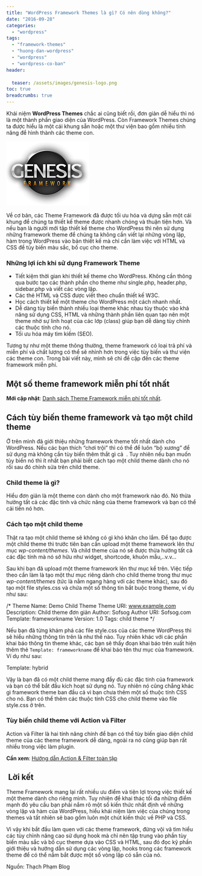 ```yaml
---
title: "WordPress Framework Themes là gì? Có nên dùng không?"
date: "2016-09-28"
categories: 
  - "wordpress"
tags: 
  - "framework-themes"
  - "huong-dan-wordpress"
  - "wordpress"
  - "wordpress-co-ban"
header:
  
  teaser: /assets/images/genesis-logo.png
toc: true
breadcrumbs: true
---
```


Khái niệm **WordPress Themes** chắc ai cũng biết rồi, đơn giản dễ hiểu thì nó là một thành phần giao diện của WordPress. Còn Framework Themes chúng ta được hiểu là một cái khung sẵn hoặc một thư viện bao gồm nhiều tính năng để hình thành các theme con.

![genesis-logo](/assets/images/genesis-logo.png)

Về cơ bản, các Theme Framework đã được tối ưu hóa và dựng sẵn một cái khung để chúng ta thiết kế theme được nhanh chóng và thuận tiện hơn. Và nếu bạn là người mới tập thiết kế theme cho WordPress thì nên sử dụng những framework theme để chúng ta không cần viết lại những vòng lặp, hàm trong WordPress vào bản thiết kế mà chỉ cần làm việc với HTML và CSS để tùy biến màu sắc, bố cục cho theme.

### Những lợi ích khi sử dụng Framework Theme

- Tiết kiệm thời gian khi thiết kế theme cho WordPress. Không cần thông qua bước tạo các thành phần cho theme như single.php, header.php, sidebar.php và viết các vòng lặp.
- Các thẻ HTML và CSS được viết theo chuẩn thiết kế W3C.
- Học cách thiết kế một theme cho WordPress một cách nhanh nhất.
- Dễ dàng tùy biến thành nhiều loại theme khác nhau tùy thuộc vào khả năng sử dụng CSS, HTML và những thành phần liên quan tạo nên một theme nhờ sự linh hoạt của các lớp (class) giúp bạn dễ dàng tùy chỉnh các thuộc tính cho nó.
- Tối ưu hóa máy tìm kiếm (SEO).

Tương tự như một theme thông thường, theme framework có loại trả phí và miễn phí và chất lượng có thể sẽ nhỉnh hơn trong việc tùy biến và thư viện các theme con. Trong bài viết này, mình sẽ chỉ đề cập đến các theme framework miễn phí.

## Một số theme framework miễn phí tốt nhất

**Mới cập nhật**: [Danh sách Theme Framework miễn phí tốt nhất](http://sofsog.com/wordpress/theme-framework-mien-phi-tot-nhat "Tổng hợp Theme Framework miễn phí – Live Update").

## Cách tùy biến theme framework và tạo một child theme

Ở trên mình đã giới thiệu những framework theme tốt nhất dành cho WordPress. Nếu các bạn thích “chơi trội” thì có thể để luôn “bộ xương” để sử dụng mà không cần tùy biến thêm thắt gì cả  . Tuy nhiên nếu bạn muốn tùy biến nó thì ít nhất bạn phải biết cách tạo một child theme dành cho nó rồi sau đó chỉnh sửa trên child theme.

### Child theme là gì?

Hiểu đơn giản là một theme con dành cho một framework nào đó. Nó thừa hưởng tất cả các đặc tính và chức năng của theme framework và bạn có thể cải tiến nó hơn.

### Cách tạo một child theme

Thật ra tạo một child theme sẽ không có gì khó khăn cho lắm. Để tạo được một child theme thì trước tiên bạn cần upload một theme framework lên thư mục _wp-content/themes_. Và child theme của nó sẽ được thừa hưởng tất cả các đặc tính mà nó sở hữu như widget, shortcode, khuôn mẫu,..v.v…

Sau khi bạn đã upload một theme framework lên thư mục kể trên. Việc tiếp theo cần làm là tạo một thư mục riêng dành cho child theme trong thư mục _wp-content/themes_ (tức là nằm ngang hàng với các theme khác), sau đó tạo một file styles.css và chứa một số thông tin bắt buộc trong theme, ví dụ như sau:

/\*
Theme Name: Demo Child Theme
Theme URI: www.example.com
Description: Child theme đơn giản
Author: Sofsog
Author URI: Sofsog.com
Template: frameworkname
Version: 1.0
Tags: child theme
\*/

Nếu bạn đã từng khám phá các file style.css của các theme WordPress thì sẽ hiểu những thông tin trên là như thế nào. Tuy nhiên khác với các phần khai báo thông tin theme khác, các bạn sẽ thấy đoạn khai báo trên xuất hiện thêm thẻ `Template: frameworkname` để khai báo tên thư mục của framework. Ví dụ như sau:

Template: hybrid

Vậy là bạn đã có một child theme mang đầy đủ các đặc tính của framework và bạn có thể bắt đầu kích hoạt sử dụng nó. Tuy nhiên nó cũng chẳng khác gì framework theme ban đầu cả vì bạn chưa thêm một số thuộc tính CSS cho nó. Bạn có thể thêm các thuộc tính CSS cho child theme vào file style.css ở trên.

### Tùy biến child theme với Action và Filter

Action và Filter là hai tính năng chính để bạn có thể tùy biến giao diện child theme của các theme framework dễ dàng, ngoài ra nó cũng giúp bạn rất nhiều trong việc làm plugin.

**Cần xem**: [Hướng dẫn Action & Filter toàn tập](# "Action Hook và Filter Hook toàn tập")

##  Lời kết

Theme Framework mang lại rất nhiều ưu điểm và tiện lợi trong việc thiết kế một theme dành cho riêng mình. Tuy nhiên để khai thác tối đa những điểm mạnh đó yêu cầu bạn phải nắm rõ một số kiến thức nhất định về những vòng lặp và hàm của WordPress, hiểu khái niệm làm việc của chúng trong themes và tất nhiên sẽ bao gồm luôn một chút kiến thức về PHP và CSS.

Vì vậy khi bắt đầu làm quen với các theme framework, đừng vội vã tìm hiểu các tùy chỉnh nâng cao sử dụng hook mà chỉ nên tập trung vào phần tùy biến màu sắc và bố cục theme dựa vào CSS và HTML, sau đó đọc kỹ phần giới thiệu và hướng dẫn sử dụng các vòng lặp, hooks trong các framework theme để có thể nắm bắt được một số vòng lặp có sẵn của nó.

Nguồn: Thạch Phạm Blog
